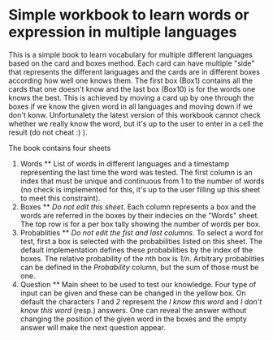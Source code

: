 # Simple workbook to learn words or expression in multiple languages

This is a simple book to learn vocabulary for multiple different languages based on the card and boxes method. Each card can have multiple "side" that represents the different languages and the cards are in different boxes according how well one knows them. The first box (Box1) contains all the cards that one doesn't know and the last box (Box10) is for the words one knows the best. This is achieved by moving a card up by one through the boxes if we know the given word in all languages and moving down if we don't konw. Unfortunalety the latest version of this workbook cannot check whether we really know the word, but it's up to the user to enter in a cell the result (do not cheat :) ).

The book contains four sheets
1. Words
** List of words in different languages and a timestamp representing the last time the word was tested. The first column is an index that must be unique and continuous from 1 to the number of words (no check is implemented for this, it's up to the user filling up this sheet to meet this constraint).
2. Boxes
** _Do not edit this sheet_. Each column represents a box and the words are referred in the boxes by their indecies on the "Words" sheet. The top row is for a per box tally showing the number of words per box.
3. Probablities
** _Do not edit the fist and last columns_. To select a word for test, first a box is selected with the probabilities listed on this sheet. The default implementation defines these probabilities by the index of the boxes. The relative probability of the *n*th box is *1/n*. Arbitrary probablities can be defined in the *Probability* column, but the sum of those must be one. 
4. Question
** Main sheet to be used to test our knowledge. Four type of input can be given and these can be changed in the yellow box. On default the characters *1* and *2* represent the *I know this word* and *I don't know this word* (resp.) answers. One can reveal the answer without changing the position of the given word in the boxes and the empty answer will make the next question appear.
 
